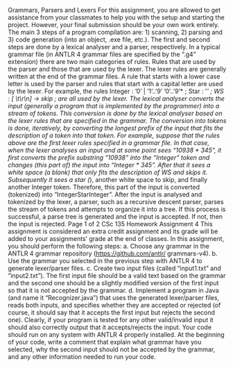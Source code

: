
Grammars, Parsers and Lexers
For this assignment, you are allowed to get assistance from your classmates to help you with the
setup and starting the project. However, your final submission should be your own work entirely.
The main 3 steps of a program compilation are: 1) scanning, 2) parsing and 3) code generation
(into an object, .exe file, etc.). The first and second steps are done by a lexical analyser and a
parser, respectively.
In a typical grammar file (in ANTLR 4 grammar files are specified by the “.g4” extension) there
are two main categories of rules. Rules that are used by the parser and those that are used by the
lexer. The lexer rules are generally written at the end of the grammar files. A rule that starts with
a lower case letter is used by the parser and rules that start with a capital letter are used by the
lexer.
For example, the rules
Integer : ’0’ | ’1’..’9’ ’0’..’9’* ;
Star : ’*’ ;
WS : [ \t\r\n] -> skip ;
are all used by the lexer.
The lexical analyser converts the input (generally a program that is implemented by the programmer) into a stream of tokens. This conversion is done by the lexical analyser based on the
lexer rules that are specified in the grammar. The conversion into tokens is done, iteratively, by
converting the longest prefix of the input that fits the description of a token into that token.
For example, suppose that the rules above are the first lexer rules specified in a grammar file. In
that case, when the lexer analyses an input and at some point sees “10938 * 345”, it first converts
the prefix substring “10938” into the “Integer” token and changes (this part of) the input into
“Integer * 345”. After that it sees a white space (a blank) that only fits the description of WS and
skips it. Subsequently it sees a star (*), another white space to skip, and finally another Integer
token. Therefore, this part of the input is converted (tokenized) into “IntegerStarInteger”.
After the input is analysed and tokenized by the lexer, a parser, such as a recursive descent
parser, parses the stream of tokens and attempts to organize it into a tree. If this process is
successful, a parse tree is generated and the input is accepted. If not, then the input is rejected.
Page 1 of 2
CSc 135 Homework Assignment 4
This assignment is considered an extra credit assignment and its grade will be added to your
assignments’ grade at the end of classes.
In this assignment, you should perform the following steps:
a. Choose any grammar in the ANTLR 4 grammar repository (https://github.com/antlr/
grammars-v4).
b. Use the grammar you selected in the previous step with ANTLR 4 to generate lexer/parser
files.
c. Create two input files (called “input1.txt” and “input2.txt”). The first input file should be a
valid text based on the grammar and the second one should be a slightly modified version of
the first input so that it is not accepted by the grammar.
d. Implement a program in Java (and name it “Recognizer.java”) that uses the generated
lexer/parser files, reads both inputs, and specifies whether they are accepted or rejected
(of course, it should say that it accepts the first input but rejects the second one).
Clearly, if your program is tested for any other valid/invalid input it should also correctly output
that it accepts/rejects the input.
Your code should run on any system with ANTLR 4 properly installed. At the beginning of
your code, write a comment that explain what grammar have you selected, why the second input
should not be accepted by the grammar, and any other information needed to run your code.
